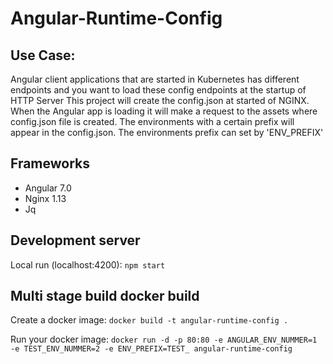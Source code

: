 # Angular-Runtime-Config

## Use Case:

Angular client applications that are started in Kubernetes has different endpoints and you want to load these config endpoints at the startup of HTTP Server
This project will create the config.json at started of NGINX. When the Angular app is loading it will make a request to the assets where config.json file is created. The environments with a certain prefix will appear in the config.json. The environments prefix can set by 'ENV_PREFIX' 

## Frameworks

- Angular 7.0
- Nginx 1.13
- Jq 

## Development server

Local run (localhost:4200):
`npm start`

## Multi stage build docker build

Create a docker image:
`docker build -t angular-runtime-config .`

Run your docker image:
`docker run -d -p 80:80 -e ANGULAR_ENV_NUMMER=1 -e TEST_ENV_NUMMER=2 -e ENV_PREFIX=TEST_ angular-runtime-config`

